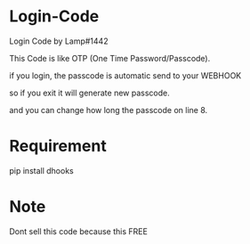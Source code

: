 # Login-Code
Login Code by Lamp#1442

This Code is like OTP (One Time Password/Passcode).

if you login, the passcode is automatic send to your WEBHOOK

so if you exit it will generate new passcode.

and you can change how long the passcode on line 8.

# Requirement
pip install dhooks

# Note
Dont sell this code because this FREE
